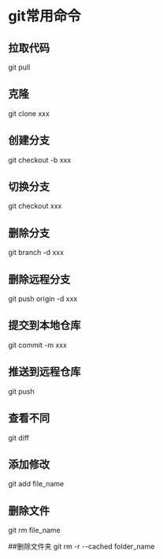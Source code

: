 ﻿# git常用命令

## 拉取代码
git pull

## 克隆
git clone xxx

## 创建分支
git checkout -b xxx

## 切换分支
git checkout xxx

## 删除分支
git branch -d xxx

## 删除远程分支
git push origin -d xxx

## 提交到本地仓库
git commit -m xxx

## 推送到远程仓库
git push

## 查看不同
git diff

## 添加修改
git add file_name

## 删除文件
git rm file_name

##删除文件夹 
git rm -r --cached folder_name